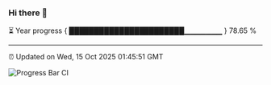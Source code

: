 ### Hi there 👋

⏳ Year progress { ███████████████████████▁▁▁▁▁▁▁ } 78.65 %

---

⏰ Updated on Wed, 15 Oct 2025 01:45:51 GMT

![Progress Bar CI](https://github.com/liununu/liununu/workflows/Progress%20Bar%20CI/badge.svg)
